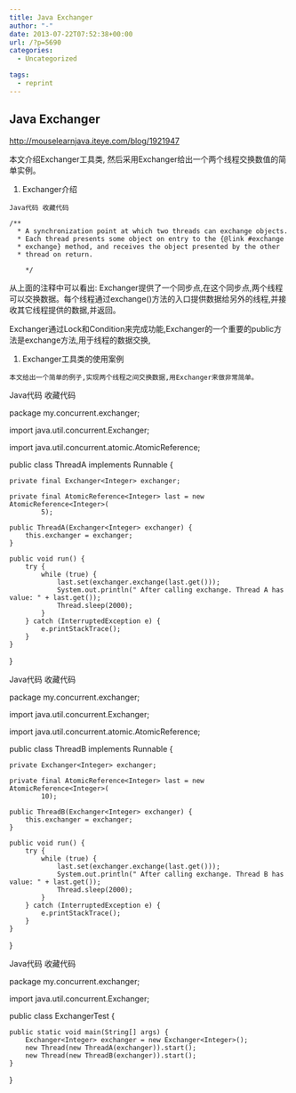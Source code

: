 ```yaml
---
title: Java Exchanger
author: "-"
date: 2013-07-22T07:52:38+00:00
url: /?p=5690
categories:
  - Uncategorized

tags:
  - reprint
---
```

## Java Exchanger
http://mouselearnjava.iteye.com/blog/1921947

本文介绍Exchanger工具类, 然后采用Exchanger给出一个两个线程交换数值的简单实例。

  1. Exchanger介绍
  
    Java代码 收藏代码
  
    /**  
      * A synchronization point at which two threads can exchange objects. 
      * Each thread presents some object on entry to the {@link #exchange 
      * exchange} method, and receives the object presented by the other 
      * thread on return.
  
        */ 

从上面的注释中可以看出: Exchanger提供了一个同步点,在这个同步点,两个线程可以交换数据。每个线程通过exchange()方法的入口提供数据给另外的线程,并接收其它线程提供的数据,并返回。

Exchanger通过Lock和Condition来完成功能,Exchanger的一个重要的public方法是exchange方法,用于线程的数据交换,

  1. Exchanger工具类的使用案例
  
    本文给出一个简单的例子,实现两个线程之间交换数据,用Exchanger来做非常简单。 

Java代码 收藏代码
  
package my.concurrent.exchanger;

import java.util.concurrent.Exchanger;
  
import java.util.concurrent.atomic.AtomicReference;

public class ThreadA implements Runnable {

    private final Exchanger<Integer> exchanger;  
    
    private final AtomicReference<Integer> last = new AtomicReference<Integer>(  
            5);  
    
    public ThreadA(Exchanger<Integer> exchanger) {  
        this.exchanger = exchanger;  
    }  
    
    public void run() {  
        try {  
            while (true) {  
                last.set(exchanger.exchange(last.get()));  
                System.out.println(" After calling exchange. Thread A has value: " + last.get());  
                Thread.sleep(2000);  
            }  
        } catch (InterruptedException e) {  
            e.printStackTrace();  
        }  
    }  
    

}

Java代码 收藏代码
  
package my.concurrent.exchanger;

import java.util.concurrent.Exchanger;
  
import java.util.concurrent.atomic.AtomicReference;

public class ThreadB implements Runnable {

    private Exchanger<Integer> exchanger;  
    
    private final AtomicReference<Integer> last = new AtomicReference<Integer>(  
            10);  
    
    public ThreadB(Exchanger<Integer> exchanger) {  
        this.exchanger = exchanger;  
    }  
    
    public void run() {  
        try {  
            while (true) {  
                last.set(exchanger.exchange(last.get()));  
                System.out.println(" After calling exchange. Thread B has value: " + last.get());  
                Thread.sleep(2000);  
            }  
        } catch (InterruptedException e) {  
            e.printStackTrace();  
        }  
    }  
    

}

Java代码 收藏代码
  
package my.concurrent.exchanger;

import java.util.concurrent.Exchanger;

public class ExchangerTest {

    public static void main(String[] args) {  
        Exchanger<Integer> exchanger = new Exchanger<Integer>();  
        new Thread(new ThreadA(exchanger)).start();  
        new Thread(new ThreadB(exchanger)).start();  
    }  
    

}